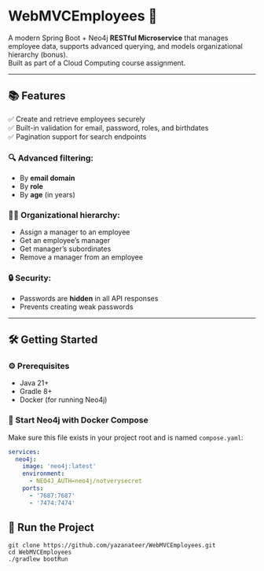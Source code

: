 # WebMVCEmployees 🚀

A modern Spring Boot + Neo4j **RESTful Microservice** that manages employee data, supports advanced querying, and models organizational hierarchy (bonus).  
Built as part of a Cloud Computing course assignment.

---

## 📚 Features

✅ Create and retrieve employees securely  
✅ Built-in validation for email, password, roles, and birthdates  
✅ Pagination support for search endpoints

### 🔍 Advanced filtering:
- By **email domain**
- By **role**
- By **age** (in years)

### 🧑‍💼 Organizational hierarchy:
- Assign a manager to an employee
- Get an employee’s manager
- Get manager’s subordinates
- Remove a manager from an employee

### 🔒 Security:
- Passwords are **hidden** in all API responses
- Prevents creating weak passwords  

---

## 🛠️ Getting Started

### ⚙️ Prerequisites
- Java 21+
- Gradle 8+
- Docker (for running Neo4j)

### 🐳 Start Neo4j with Docker Compose

Make sure this file exists in your project root and is named `compose.yaml`:

```yaml
services:
  neo4j:
    image: 'neo4j:latest'
    environment:
      - NEO4J_AUTH=neo4j/notverysecret
    ports:
      - '7687:7687'
      - '7474:7474'
```
## 🚀 Run the Project

``` 
git clone https://github.com/yazanateer/WebMVCEmployees.git
cd WebMVCEmployees
./gradlew bootRun